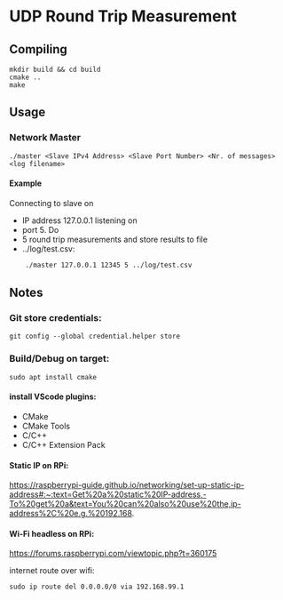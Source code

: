 # UDP Round Trip Measurement

## Compiling

    mkdir build && cd build
    cmake ..
    make

## Usage
### Network Master

    ./master <Slave IPv4 Address> <Slave Port Number> <Nr. of messages> <log filename>

#### Example
Connecting to slave on 
- IP address 127.0.0.1 listening on 
- port 5. Do 
- 5 round trip measurements and store results to file 
- ../log/test.csv:

```bash
    ./master 127.0.0.1 12345 5 ../log/test.csv
```

## Notes

### Git store credentials:

    git config --global credential.helper store

### Build/Debug on target:
    
    sudo apt install cmake

#### install VScode plugins:

- CMake
- CMake Tools
- C/C++
- C/C++ Extension Pack

#### Static IP on RPi:

https://raspberrypi-guide.github.io/networking/set-up-static-ip-address#:~:text=Get%20a%20static%20IP-address,-To%20get%20a&text=You%20can%20also%20use%20the,ip-address%2C%20e.g.%20192.168.

#### Wi-Fi headless on RPi:

https://forums.raspberrypi.com/viewtopic.php?t=360175

internet route over wifi:

    sudo ip route del 0.0.0.0/0 via 192.168.99.1


